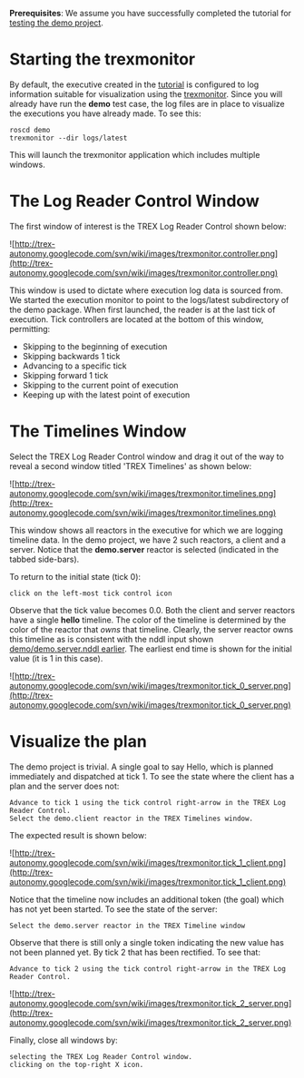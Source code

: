 **Prerequisites**: We assume you have successfully completed the tutorial for [testing the demo project](DemoTest.md).

# Starting the trexmonitor #
By default, the executive created in the [tutorial](CreateProject.md) is configured to log information suitable for visualization using the [trexmonitor](TrexMonitor.md). Since you will already have run the **demo** test case, the log files are in place to visualize the executions you have already made. To see this:
```
roscd demo
trexmonitor --dir logs/latest
```
This will launch the trexmonitor application which includes multiple windows.

# The Log Reader Control Window #
The first window of interest is the TREX Log Reader Control shown below:

![http://trex-autonomy.googlecode.com/svn/wiki/images/trexmonitor.controller.png](http://trex-autonomy.googlecode.com/svn/wiki/images/trexmonitor.controller.png)

This window is used to dictate where execution log data is sourced from. We started the execution monitor to point to the logs/latest subdirectory of the demo package. When first launched, the reader is at the last tick of execution. Tick controllers are located at the bottom of this window, permitting:
  * Skipping to the beginning of execution
  * Skipping backwards 1 tick
  * Advancing to a specific tick
  * Skipping forward 1 tick
  * Skipping to the current point of execution
  * Keeping up with the latest point of execution

# The Timelines Window #
Select the TREX Log Reader Control window and drag it out of the way to reveal a second window titled 'TREX Timelines' as shown below:

![http://trex-autonomy.googlecode.com/svn/wiki/images/trexmonitor.timelines.png](http://trex-autonomy.googlecode.com/svn/wiki/images/trexmonitor.timelines.png)

This window shows all reactors in the executive for which we are logging timeline data. In the demo project, we have 2 such reactors, a client and a server. Notice that the **demo.server** reactor is selected (indicated in the tabbed side-bars).

To return to the initial state (tick 0):
```
click on the left-most tick control icon
```
Observe that the tick value becomes 0.0. Both the client and server reactors have a single **hello** timeline. The color of the timeline is determined by the color of the reactor that _owns_ that timeline. Clearly, the server reactor owns this timeline as is consistent with the nddl input shown [demo/demo.server.nddl earlier](http://code.ros.org/svn/wg-ros-pkg/trunk/stacks/trex/trex_core/trex_create_template/test/demo/demo.server.nddl). The earliest end time is shown for the initial value (it is 1 in this case).

![http://trex-autonomy.googlecode.com/svn/wiki/images/trexmonitor.tick_0_server.png](http://trex-autonomy.googlecode.com/svn/wiki/images/trexmonitor.tick_0_server.png)

# Visualize the plan #
The demo project is trivial. A single goal to say Hello, which is planned immediately and dispatched at tick 1. To see the state where the client has a plan and the server does not:
```
Advance to tick 1 using the tick control right-arrow in the TREX Log Reader Control.
Select the demo.client reactor in the TREX Timelines window.
```

The expected result is shown below:

![http://trex-autonomy.googlecode.com/svn/wiki/images/trexmonitor.tick_1_client.png](http://trex-autonomy.googlecode.com/svn/wiki/images/trexmonitor.tick_1_client.png)

Notice that the timeline now includes an additional token (the goal) which has not yet been started. To see the state of the server:
```
Select the demo.server reactor in the TREX Timeline window
```

Observe that there is still only a single token indicating the new value has not been planned yet. By tick 2 that has been rectified. To see that:
```
Advance to tick 2 using the tick control right-arrow in the TREX Log Reader Control.
```

![http://trex-autonomy.googlecode.com/svn/wiki/images/trexmonitor.tick_2_server.png](http://trex-autonomy.googlecode.com/svn/wiki/images/trexmonitor.tick_2_server.png)

Finally, close all windows by:
```
selecting the TREX Log Reader Control window.
clicking on the top-right X icon.
```